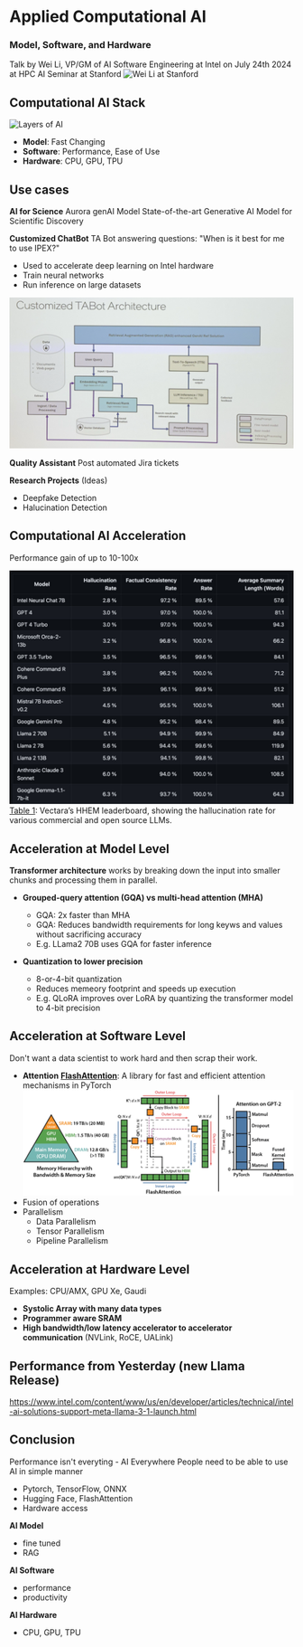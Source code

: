 # Applied Computational AI
### Model, Software, and Hardware 

Talk by Wei Li, VP/GM of AI Software Engineering at Intel on July 24th 2024 at HPC AI Seminar at Stanford
![Wei Li at Stanford](5-images/wei-li-stanford.png)

## Computational AI Stack
![Layers of AI](5-images/computational-ai-stack.png)
- **Model**: Fast Changing
- **Software**: Performance, Ease of Use
- **Hardware**: CPU, GPU, TPU

## Use cases
**AI for Science**
Aurora genAI Model
State-of-the-art Generative AI Model for Scientific Discovery

**Customized ChatBot**
TA Bot answering questions:
"When is it best for me to use IPEX?"
- Used to accelerate deep learning on Intel hardware
- Train neural networks 
- Run inference on large datasets

![TA Bot Architecture](5-images/ta-bot-architecture.png)

**Quality Assistant**
Post automated Jira tickets 

**Research Projects** (Ideas)
- Deepfake Detection
- Halucination Detection

## Computational AI Acceleration
Performance gain of up to 10-100x

![Halucination Leaderboard](5-images/halucination-leaderboard.jpg)
[Table 1](https://www.intel.com/content/www/us/en/developer/articles/technical/do-smaller-models-hallucinate-more.html#:~:text=Intel's%20neural%20chat%207B%20has,are%20much%20larger%20in%20size.): Vectara’s HHEM leaderboard, showing the hallucination rate for various commercial and open source LLMs.

## Acceleration at Model Level
**Transformer architecture** works by breaking down the input into smaller chunks and processing them in parallel.

- **Grouped-query attention (GQA) vs multi-head attention (MHA)**
    - GQA: 2x faster than MHA
    - GQA: Reduces bandwidth requirements for long keyws and values without sacrificing accuracy
    - E.g. LLama2 70B uses GQA for faster inference

- **Quantization to lower precision**
    - 8-or-4-bit quantization
    - Reduces memeory footprint and speeds up execution
    - E.g. QLoRA improves over LoRA by quantizing the transformer model to 4-bit precision

## Acceleration at Software Level
Don't want a data scientist to work hard and then scrap their work. 

- **Attention**
**[FlashAttention](https://github.com/Dao-AILab/flash-attention)**: A library for fast and efficient attention mechanisms in PyTorch
![FlashAttention Diagram](5-images/flash-attention-diagram.jpg)
- Fusion of operations
- Parallelism
    - Data Parallelism
    - Tensor Parallelism
    - Pipeline Parallelism

## Acceleration at Hardware Level
Examples: CPU/AMX, GPU Xe, Gaudi

- **Systolic Array with many data types**
- **Programmer aware SRAM**
- **High bandwidth/low latency accelerator to accelerator communication** (NVLink, RoCE, UALink)

## Performance from Yesterday (new Llama Release)
https://www.intel.com/content/www/us/en/developer/articles/technical/intel-ai-solutions-support-meta-llama-3-1-launch.html

## Conclusion
Performance isn't everyting - AI Everywhere
People need to be able to use AI in simple manner
- Pytorch, TensorFlow, ONNX
- Hugging Face, FlashAttention
- Hardware access

**AI Model**
- fine tuned
- RAG

**AI Software**
- performance 
- productivity

**AI Hardware**
- CPU, GPU, TPU
